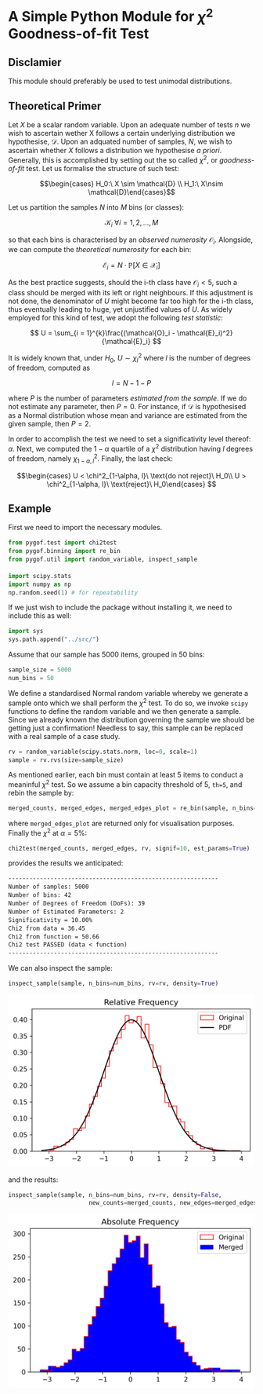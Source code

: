 # A Simple Python Module for $\chi^2$ Goodness-of-fit Test

## Disclamier
This module should preferably be used to test unimodal distributions.

## Theoretical Primer
Let $X$ be a scalar random variable. Upon an adequate number of tests $n$ we wish to ascertain wether X follows a certain underlying distribution we hypothesise, $\mathcal{D}$. Upon an adquated number of samples, $N$, we wish to ascertain whether $X$ follows a distribution we hypothesise _a priori_. Generally, this is accomplished by setting out the so called $\chi^2$, or _goodness-of-fit_ test. Let us formalise the structure of such test:

$$\begin{cases} H_0:\ X \sim \mathcal{D} \\
H_1:\ X\nsim \mathcal{D}\end{cases}$$

Let us partition the samples $N$ into $M$ bins (or classes):

$$ \mathcal{K}_i\ \forall i=1,2,\dots, M$$

so that each bins is characterised by an _observed numerosity_ $\mathcal{O}_{i}$. Alongside, we can compute the _theoretical numerosity_ for each bin:

$$ \mathcal{E}_i = N\cdot \mathbb{P}[X\in\mathcal{X}_i]$$

As the best practice suggests, should the i-th class have $\mathcal{O}_i < 5$, such a class should be merged with its left or right neighbours. If this adjustment is not done, the denominator of $U$ might become far too high for the i-th class, thus eventually leading to huge, yet unjustified values of $U$. As widely employed for this kind of test, we adopt the following _test statistic_:

$$ U = \sum_{i  = 1}^{k}\frac{(\mathcal{O}_i - \mathcal{E}_i)^2}{\mathcal{E}_i} $$

It is widely known that, under $H_0$, $U\sim \chi^2_l$ where $l$ is the number of degrees of freedom, computed as

$$ l = N - 1 - P$$

where $P$ is the number of parameters _estimated from the sample_. If we do not estimate any parameter, then $P=0$. For instance, if $\mathcal{D}$ is hypothesised as a Normal distribution whose mean and variance are estimated from the given sample, then $P = 2$.

In order to accomplish the test we need to set a significativity level thereof: $\alpha$. Next, we computed the $1-\alpha$ quartile of a $\chi^2$ distribution having $l$ degrees of freedom, namely $\chi^2_{1-\alpha, l}$. Finally, the last check:

$$\begin{cases} U <  \chi^2_{1-\alpha, l}\ \text{do not reject}\ H_0\\
U > \chi^2_{1-\alpha, l}\ \text{reject}\ H_0\end{cases} $$


## Example

First we need to import the necessary modules.

```python
from pygof.test import chi2test
from pygof.binning import re_bin
from pygof.util import random_variable, inspect_sample

import scipy.stats
import numpy as np
np.random.seed(1) # for repeatability
```

If we just wish to include the package without installing it, we need to include this as well:

```python
import sys
sys.path.append("../src/")
```

Assume that our sample has 5000 items, grouped in 50 bins:

```python
sample_size = 5000
num_bins = 50
```

We define a standardised Normal random variable whereby we generate a sample onto which we shall perform the $\chi^2$ test. To do so, we invoke `scipy` functions to define the random variable and we then generate a sample. Since we already known the distribution governing the sample we should be getting just a confirmation! Needless to say, this sample can be replaced with a real sample of a case study.

```python
rv = random_variable(scipy.stats.norm, loc=0, scale=1)
sample = rv.rvs(size=sample_size)
```

As mentioned earlier, each bin must contain at least 5 items to conduct a meaninful $\chi^2$ test. So we assume a bin capacity threshold of 5, `th=5`, and rebin the sample by:

```python
merged_counts, merged_edges, merged_edges_plot = re_bin(sample, n_bins=num_bins, th=th)
```

where `merged_edges_plot` are returned only for visualisation purposes. Finally the $\chi^2$ at $\alpha = 5\%$:

```python
chi2test(merged_counts, merged_edges, rv, signif=10, est_params=True)
```

provides the results we anticipated:

```txt
------------------------------------------------------------
Number of samples: 5000
Number of bins: 42
Number of Degrees of Freedom (DoFs): 39
Number of Estimated Parameters: 2
Significativity = 10.00%
Chi2 from data = 36.45
Chi2 from function = 50.66
Chi2 test PASSED (data < function)
------------------------------------------------------------
```

We can also inspect the sample:

```python
inspect_sample(sample, n_bins=num_bins, rv=rv, density=True)
```

![Sample Image](./pics/relative_frequency.png)

and the results:

```python
inspect_sample(sample, n_bins=num_bins, rv=rv, density=False,
                       new_counts=merged_counts, new_edges=merged_edges_plot)
```

![Sample Image](./pics/binning_result.png)
